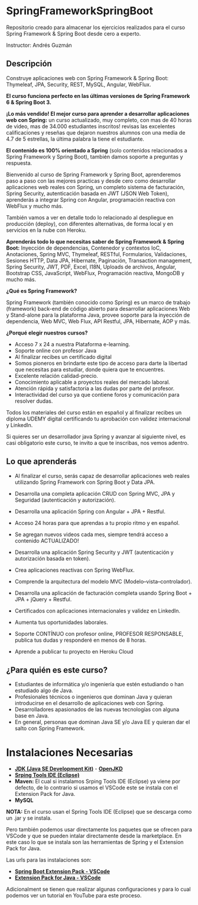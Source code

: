 # SpringFrameworkSpringBoot
Repositorio creado para almacenar los ejercicios realizados para el curso Spring Framework &amp; Spring Boot desde cero a experto.

Instructor: Andrés Guzmán

## Descripción

Construye aplicaciones web con Spring Framework & Spring Boot: Thymeleaf, JPA, Security, REST, MySQL, Angular, WebFlux.

**El curso funciona perfecto en las últimas versiones de Spring Framework 6 & Spring Boot 3.**

**¡Lo más vendido! El mejor curso para aprender a desarrollar aplicaciones web con Spring:** un curso actualizado, muy completo, con mas de 40 horas de video, mas de 34.000 estudiantes inscritos! revisas las excelentes calificaciones y reseñas que dejaron nuestros alumnos con una media de 4.7 de 5 estrellas, la última palabra la tiene el estudiante.

**El contenido es 100% orientado a Spring** (solo contenidos relacionados a Spring Framework y Spring Boot), también damos soporte a preguntas y respuesta.

Bienvenido al curso de Spring Framework y Spring Boot, aprenderemos paso a paso con las mejores practicas y desde cero como desarrollar aplicaciones web reales con Spring, un completo sistema de facturación, Spring Security, autenticación basada en JWT (JSON Web Token), aprenderás a integrar Spring con Angular, programación reactiva con WebFlux y mucho más.

También vamos a ver en detalle todo lo relacionado al despliegue en producción (deploy), con diferentes alternativas, de forma local y en servicios en la nube con Heroku.

**Aprenderás todo lo que necesitas saber de Spring Framework & Spring Boot:**
Inyección de dependencias, Contenedor y contextos IoC, Anotaciones, Spring MVC, Thymeleaf, RESTful, Formularios, Validaciones, Sesiones HTTP, Data JPA, Hibernate, Paginación, Transaction management, Spring Security, JWT, PDF, Excel, I18N, Uploads de archivos, Angular, Bootstrap CSS, JavaScript, WebFlux, Programación reactiva, MongoDB y mucho más.

**¿Qué es Spring Framework?**

Spring Framework (también conocido como Spring) es un marco de trabajo (framework) back-end de código abierto para desarrollar aplicaciones Web y Stand-alone para la plataforma Java, provee soporte para la inyección de dependencia, Web MVC, Web Flux, API Restful, JPA, Hibernate, AOP y más.

**¿Porqué elegir nuestros cursos?**

* Acceso 7 x 24 a nuestra Plataforma e-learning.   
* Soporte online con profesor Java
* Al finalizar recibes un certificado digital
* Somos pioneros en brindarte este tipo de acceso para darte la libertad que  necesitas para estudiar, donde quiera que te encuentres.   
* Excelente relación calidad-precio.   
* Conocimiento aplicable a proyectos reales del mercado laboral.   
* Atención rápida y satisfactoria a las dudas por parte del profesor.   
* Interactividad del curso ya que contiene foros y comunicación para resolver dudas.   

Todos los materiales del curso están en español y al finalizar recibes un diploma UDEMY digital certificando tu aprobación con validez internacional y LinkedIn.

Si quieres ser un desarrollador java Spring y avanzar al siguiente nivel, es casi obligatorio este curso, te invito a que te inscribas, nos vemos adentro.

## Lo que aprenderás

* Al finalizar el curso, serás capaz de desarrollar aplicaciones web reales utilizando Spring Framework con Spring Boot y Data JPA.

* Desarrolla una completa aplicación CRUD con Spring MVC, JPA y Seguridad (autenticación y autorización).

* Desarrolla una aplicación Spring con Angular + JPA + Restful.

* Acceso 24 horas para que aprendas a tu propio ritmo y en español.

* Se agregan nuevos videos cada mes, siempre tendrá acceso a contenido ACTUALIZADO!

* Desarrolla una aplicación Spring Security y JWT (autenticación y autorización basada en token).

* Crea aplicaciones reactivas con Spring WebFlux.

* Comprende la arquitectura del modelo MVC (Modelo–vista–controlador).

* Desarrolla una aplicación de facturación completa usando Spring Boot + JPA + jQuery + Restful.

* Certificados con aplicaciones internacionales y validez en LinkedIn.

* Aumenta tus oportunidades laborales.

* Soporte CONTÍNUO con profesor online, PROFESOR RESPONSABLE, publica tus dudas y responderé en menos de 8 horas.

* Aprende a publicar tu proyecto en Heroku Cloud

## ¿Para quién es este curso?

* Estudiantes de informática y/o ingeniería que estén estudiando o han estudiado algo de Java.
* Profesionales técnicos o ingenieros que dominan Java y quieran introducirse en el desarrollo de aplicaciones web con Spring.
* Desarrolladores apasionados de las nuevas tecnologías con alguna base en Java.
* En general, personas que dominan Java SE y/o Java EE y quieran dar el salto con Spring Framework.

# Instalaciones Necesarias

* [**JDK (Java SE Development Kit)**](https://www.oracle.com/co/java/technologies/downloads/) - [**OpenJKD**](https://openjdk.org/)
* [**Srping Tools IDE (Eclipse)**](https://spring.io/tools)
* **Maven:** El cual si instalamos Srping Tools IDE (Eclipse) ya viene por defecto, de lo contrario si usamos el VSCode este se instala con el Extension Pack for Java.
* **MySQL**

**NOTA:** En el curso usan el Spring Tools IDE (Eclipse) que se descarga como un .jar y se instala.

Pero también podemos usar directamente los paquetes que se ofrecen para VSCode y que se pueden intalar directamente desde la marketplace. En este caso lo que se instala son las herramientas de Spring y el Extension Pack for Java.

Las urls para las instalaciones son:

* [**Spring Boot Extension Pack - VSCode**](https://marketplace.visualstudio.com/items?itemName=vmware.vscode-boot-dev-pack)
* [**Extension Pack for Java - VSCode**](https://marketplace.visualstudio.com/items?itemName=vscjava.vscode-java-pack)

Adicionalment se tienen que realizar algunas configuraciones y para lo cual podemos ver un tutorial en YouTube para este proceso.